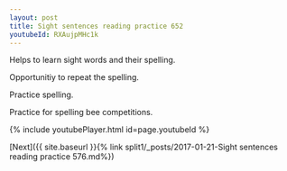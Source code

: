 ```yaml
---
layout: post
title: Sight sentences reading practice 652
youtubeId: RXAujpMHc1k
---
```

 
 
Helps to learn sight words and their spelling.

Opportunitiy to repeat the spelling. 

Practice spelling. 
 
Practice for spelling bee competitions. 
 
{% include youtubePlayer.html id=page.youtubeId %}
 
 

[Next]({{ site.baseurl }}{% link  split1/_posts/2017-01-21-Sight sentences reading practice 576.md%})
 
